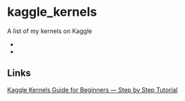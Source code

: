 # kaggle_kernels
A list of my kernels on Kaggle

* 
* 

## Links
[Kaggle Kernels Guide for Beginners — Step by Step Tutorial](https://towardsdatascience.com/kaggle-kernels-for-beginners-a-step-by-step-guide-3db6b1cd7606)

